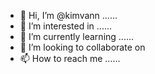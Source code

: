 - 👋 Hi, I’m @kimvann ......
- 👀 I’m interested in ......
- 🌱 I’m currently learning ......
- 💞️ I’m looking to collaborate on 
- 📫 How to reach me ......

<!---
kimvann/kimvann is a ✨ special ✨ repository because its `README.md` (this file) appears on your GitHub profile.
You can click the Preview link to take a look at your changes.
--->
